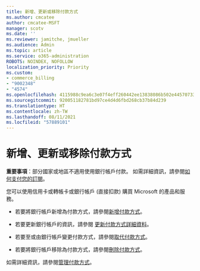 ```yaml
---
title: 新增、更新或移除付款方式
ms.author: cmcatee
author: cmcatee-MSFT
manager: scotv
ms.date: ''
ms.reviewer: jamitche, jmueller
ms.audience: Admin
ms.topic: article
ms.service: o365-administration
ROBOTS: NOINDEX, NOFOLLOW
localization_priority: Priority
ms.custom:
- commerce_billing
- "9002348"
- "4574"
ms.openlocfilehash: 4115988c9ea6c3e07f4eff260442ee13838086b502e4457073307978c1e3e01b
ms.sourcegitcommit: 920051182781bd97ce4d4d6fbd268cb37b84d239
ms.translationtype: HT
ms.contentlocale: zh-TW
ms.lasthandoff: 08/11/2021
ms.locfileid: "57889101"
---
```

# <a name="add-update-or-remove-payment-method"></a>新增、更新或移除付款方式

**重要事項**：部分國家或地區不適用使用銀行帳戶付款。 如需詳細資訊，請參閱[如何支付您的訂閱](https://docs.microsoft.com/microsoft-365/commerce/billing-and-payments/pay-for-your-subscription)。 

您可以使用信用卡或轉帳卡或銀行帳戶 (直接扣款) 購買 Microsoft 的產品和服務。

- 若要將銀行帳戶新增為付款方式，請參閱[新增付款方式](https://docs.microsoft.com/microsoft-365/commerce/billing-and-payments/manage-payment-methods#add-a-payment-method)。

- 若要更新銀行帳戶的資訊，請參閱 [更新付款方式詳細資料](https://docs.microsoft.com/microsoft-365/commerce/billing-and-payments/manage-payment-methods#update-payment-method-details)。

- 若要至或由銀行帳戶變更付款方式，請參閱[取代付款方式](https://docs.microsoft.com/microsoft-365/commerce/billing-and-payments/manage-payment-methods#replace-a-payment-method)。

- 若要將銀行帳戶移除為付款方式，請參閱[刪除付款方式](https://docs.microsoft.com/microsoft-365/commerce/billing-and-payments/manage-payment-methods#delete-a-payment-method)。

如需詳細資訊，請參閱[管理付款方式](https://docs.microsoft.com/microsoft-365/commerce/billing-and-payments/manage-payment-methods)。
